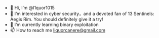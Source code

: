 - 👋 Hi, I’m @l1quor1015
- 👀 I’m interested in cyber security，and a devoted fan of 13 Sentinels: Aegis Rim. You should definitely give it a try!
- 🌱 I’m currently learning binary exploitation
- 📫 How to reach me liquorcanere@gmail.com


<!---
l1quor1015/l1quor1015 is a ✨ special ✨ repository because its `README.md` (this file) appears on your GitHub profile.
You can click the Preview link to take a look at your changes.
--->
